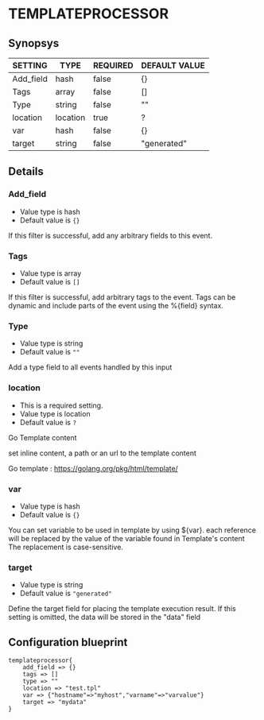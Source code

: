 # TEMPLATEPROCESSOR


## Synopsys


|  SETTING  |   TYPE   | REQUIRED | DEFAULT VALUE |
|-----------|----------|----------|---------------|
| Add_field | hash     | false    | {}            |
| Tags      | array    | false    | []            |
| Type      | string   | false    | ""            |
| location  | location | true     | ?             |
| var       | hash     | false    | {}            |
| target    | string   | false    | "generated"   |


## Details

### Add_field
* Value type is hash
* Default value is `{}`

If this filter is successful, add any arbitrary fields to this event.

### Tags
* Value type is array
* Default value is `[]`

If this filter is successful, add arbitrary tags to the event. Tags can be dynamic
and include parts of the event using the %{field} syntax.

### Type
* Value type is string
* Default value is `""`

Add a type field to all events handled by this input

### location
* This is a required setting.
* Value type is location
* Default value is `?`

Go Template content

set inline content, a path or an url to the template content

Go template : https://golang.org/pkg/html/template/

### var
* Value type is hash
* Default value is `{}`

You can set variable to be used in template by using ${var}.
each reference will be replaced by the value of the variable found in Template's content
The replacement is case-sensitive.

### target
* Value type is string
* Default value is `"generated"`

Define the target field for placing the template execution result. If this setting is omitted,
the data will be stored in the "data" field



## Configuration blueprint

```
templateprocessor{
	add_field => {}
	tags => []
	type => ""
	location => "test.tpl"
	var => {"hostname"=>"myhost","varname"=>"varvalue"}
	target => "mydata"
}
```
